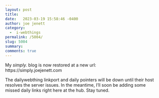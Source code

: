 ```yaml
---
layout: post
title:  
date:   2023-03-19 15:58:46 -0400
author: joe jenett
category:
  -  i-webthings
permalink: /5004/
slug: 5004
summary: 
comments: true
---
```

<p>My <em>simply.</em> blog is now restored at a new url:<br>https://simply.joejenett.com</p>
<p>The dailywebthing linkport and daily pointers will be down until their host resolves the server issues. In the meantime, I’ll soon be adding some missed daily links right here at the hub. Stay tuned. </p>


<a href="https://brid.gy/publish/mastodon"></a>